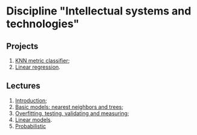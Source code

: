 # Discipline "Intellectual systems and technologies"

## Projects
1. [KNN metric classifier](https://github.com/fedy95/MachineLearning/blob/master/1.%20KNN%20metric%20classifier/_readme_lab1.md);
2. [Linear regression](https://github.com/fedy95/MachineLearning/blob/master/2.%20Linear%20regression/_readme_lab2.md).

## Lectures
1. [Introduction](https://github.com/fedy95/MachineLearning/blob/master/theory/Intro.pdf);
2. [Basic models: nearest neighbors and trees](https://github.com/fedy95/MachineLearning/blob/master/theory/Lec-01-Basic_classifiers.pdf);
3. [Overfitting, testing, validating and measuring](https://github.com/fedy95/MachineLearning/blob/master/theory/Lec-02-Basic_concepts.pdf);
4. [Linear models](https://github.com/fedy95/MachineLearning/blob/master/theory/Lec-03-Linear_models.pdf).
5. [Probabilistic](https://github.com/fedy95/MachineLearning/blob/master/theory/Lec-05-Probabilistic.pdf)
